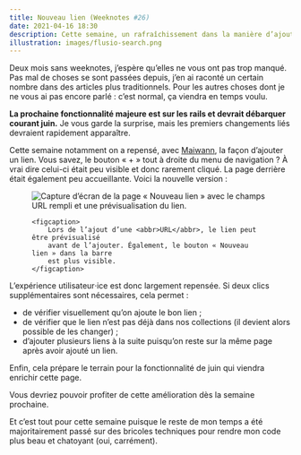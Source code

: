 ```yaml
---
title: Nouveau lien (Weeknotes #26)
date: 2021-04-16 18:30
description: Cette semaine, un rafraîchissement dans la manière d’ajouter des liens.
illustration: images/flusio-search.png
---
```


Deux mois sans weeknotes, j’espère qu’elles ne vous ont pas trop manqué. Pas
mal de choses se sont passées depuis, j’en ai raconté un certain nombre dans
des articles plus traditionnels. Pour les autres choses dont je ne vous ai pas
encore parlé : c’est normal, ça viendra en temps voulu.

**La prochaine fonctionnalité majeure est sur les rails et devrait débarquer
courant juin.** Je vous garde la surprise, mais les premiers changements liés
devraient rapidement apparaître.

Cette semaine notamment on a repensé, avec [Maiwann](https://www.maiwann.net/),
la façon d’ajouter un lien. Vous savez, le bouton « + » tout à droite du menu
de navigation ? À vrai dire celui-ci était peu visible et donc rarement cliqué.
La page derrière était également peu accueillante. Voici la nouvelle version :

<figure>
    <div class="screenshot">
        <img class="illustration screenshot__image" src="images/flusio-search.png" alt="Capture d’écran de la page « Nouveau lien » avec le champs URL rempli et une prévisualisation du lien.">
    </div>

    <figcaption>
        Lors de l’ajout d’une <abbr>URL</abbr>, le lien peut être prévisualisé
        avant de l’ajouter. Également, le bouton « Nouveau lien » dans la barre
        est plus visible.
    </figcaption>
</figure>

L’expérience utilisateur‧ice est donc largement repensée. Si deux clics
supplémentaires sont nécessaires, cela permet :

- de vérifier visuellement qu’on ajoute le bon lien ;
- de vérifier que le lien n’est pas déjà dans nos collections (il devient alors
  possible de les changer) ;
- d’ajouter plusieurs liens à la suite puisqu’on reste sur la même page après
  avoir ajouté un lien.

Enfin, cela prépare le terrain pour la fonctionnalité de juin qui viendra
enrichir cette page.

Vous devriez pouvoir profiter de cette amélioration dès la semaine prochaine.

Et c’est tout pour cette semaine puisque le reste de mon temps a été
majoritairement passé sur des bricoles techniques pour rendre mon code plus
beau et chatoyant (oui, carrément).
